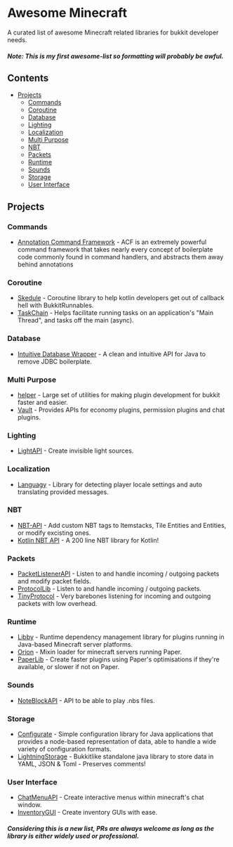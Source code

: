 # Awesome Minecraft

A curated list of awesome Minecraft related libraries for bukkit developer needs.
##### Note: This is my first awesome-list so formatting will probably be awful.

## Contents
- [Projects](#projects)
  - [Commands](#commands)
  - [Coroutine](#coroutine)
  - [Database](#database)
  - [Lighting](#lighting)
  - [Localization](#localization)
  - [Multi Purpose](#multi-purpose)
  - [NBT](#nbt)
  - [Packets](#packets)
  - [Runtime](#runtime)
  - [Sounds](#sounds)
  - [Storage](#storage)
  - [User Interface](#user-interface)

## Projects

### Commands
- [Annotation Command Framework](https://github.com/aikar/commands) - ACF is an extremely powerful command framework that takes nearly every concept of boilerplate code commonly found in command handlers, and abstracts them away behind annotations

### Coroutine
- [Skedule](https://github.com/okkero/Skedule) - Coroutine library to help kotlin developers get out of callback hell with BukkitRunnables.
- [TaskChain](https://github.com/aikar/TaskChain) - Helps facilitate running tasks on an application's "Main Thread", and tasks off the main (async).

### Database
- [Intuitive Database Wrapper](https://github.com/aikar/db) - A clean and intuitive API for Java to remove JDBC boilerplate.

### Multi Purpose
- [helper](https://github.com/lucko/helper) - Large set of utilities for making plugin development for bukkit faster and easier.
- [Vault](https://github.com/milkbowl/Vault) - Provides APIs for economy plugins, permission plugins and chat plugins.

### Lighting
- [LightAPI](https://github.com/Qveshn/LightAPI) - Create invisible light sources.

### Localization
- [Languagy](https://gitlab.com/SamB440/languagy) - Library for detecting player locale settings and auto translating provided messages.

### NBT
- [NBT-API](https://github.com/tr7zw/Item-NBT-API) - Add custom NBT tags to Itemstacks, Tile Entities and Entities, or modify excisting ones.
- [Kotlin NBT API](https://gist.github.com/camdenorrb/bec73c5608267f0232bd8f5c42e0784d) - A 200 line NBT library for Kotlin!

### Packets
- [PacketListenerAPI](https://github.com/InventivetalentDev/PacketListenerAPI) - Listen to and handle incoming / outgoing packets and modify packet fields.
- [ProtocolLib](https://github.com/dmulloy2/ProtocolLib) - Listen to and handle incoming / outgoing packets.
- [TinyProtocol](https://github.com/dmulloy2/ProtocolLib/blob/master/TinyProtocol/src/main/java/com/comphenix/tinyprotocol/TinyProtocol.java) - Very barebones listening for incoming and outgoing packets with low overhead.

### Runtime
- [Libby](https://github.com/Byteflux/libby) - Runtime dependency management library for plugins running in Java-based Minecraft server platforms.
- [Orion](https://github.com/OrionMinecraft/Orion) - Mixin loader for minecraft servers running Paper.
- [PaperLib](https://github.com/PaperMC/PaperLib) - Create faster plugins using Paper's optimisations if they're available, or slower if not on Paper.

### Sounds
- [NoteBlockAPI](https://github.com/koca2000/NoteBlockAPI) - API to be able to play .nbs files.

### Storage
- [Configurate](https://github.com/SpongePowered/Configurate) - Simple configuration library for Java applications that provides a node-based representation of data, able to handle a wide variety of configuration formats.
- [LightningStorage](https://github.com/JavaFactoryDev/LightningStorage) - Bukkitlike standalone java library to store data in YAML, JSON & Toml - Preserves comments!

### User Interface
- [ChatMenuAPI](https://github.com/VoxelGamesLib/ChatMenuAPI) - Create interactive menus within minecraft's chat window.
- [InventoryGUI](https://github.com/Phoenix616/InventoryGui) - Create inventory GUIs with ease.


##### Considering this is a new list, PRs are always welcome as long as the library is either widely used or professional.
